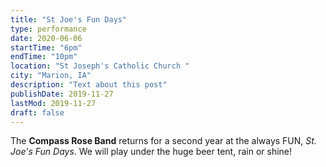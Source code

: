 ```yaml
---
title: "St Joe's Fun Days"
type: performance
date: 2020-06-06
startTime: "6pm"
endTime: "10pm"
location: "St Joseph's Catholic Church "
city: "Marion, IA"
description: "Text about this post"
publishDate: 2019-11-27
lastMod: 2019-11-27
draft: false
---
```


The **Compass Rose Band** returns for a second year at the always FUN, _St. Joe's Fun Days_. We will play under the huge beer tent, rain or shine!
